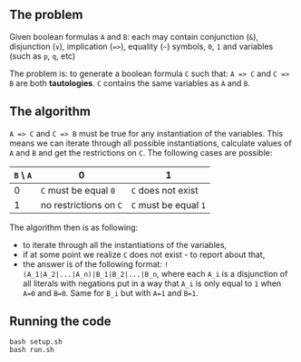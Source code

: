 ## The problem

Given boolean formulas `A` and `B`: each may contain conjunction (`&`),
disjunction (`∨`), implication (`=>`), equality (`~`) symbols,
`0`, `1` and variables (such as `p`, `q`, etc)

The problem is: to generate a boolean formula `C` such that: `A => C` and `C => B` are both **tautologies**. `C` contains the same variables as `A` and `B`.

## The algorithm

`A => C` and `C => B` must be true for any instantiation of the variables. This means we can iterate through all possible instantiations, calculate values of `A` and `B` and get the restrictions on `C`.
The following cases are possible:

`B` \ `A` | 0 | 1
--- | --- | ---
0 | `C` must be equal `0` | `C` does not exist
1 | no restrictions on `C` | `C` must be equal `1`

The algorithm then is as following:
* to iterate through all the instantiations of the variables,
* if at some point we realize `C` does not exist - to report about that,
* the answer is of the following format:
`!(A_1|A_2|...|A_n)|B_1|B_2|...|B_n`,
where each `A_i` is a disjunction of all literals with negations
put in a way that `A_i` is only equal to `1` when `A=0` and `B=0`.
Same for `B_i` but with `A=1` and `B=1`.

## Running the code
```
bash setup.sh
bash run.sh
```

